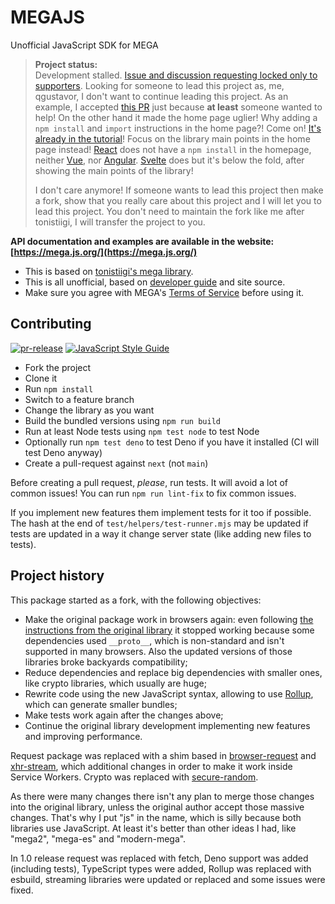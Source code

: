# MEGAJS

Unofficial JavaScript SDK for MEGA

> **Project status:**  
> Development stalled. [Issue and discussion requesting locked only to supporters](https://github.com/qgustavor/mega/discussions/138). Looking for someone to lead this project as, me, qgustavor, I don't want to continue leading this project. As an example, I accepted [this PR](https://github.com/qgustavor/megajs-docs/pull/6) just because **at least** someone wanted to help! On the other hand it made the home page uglier! Why adding a `npm install` and `import` instructions in the home page?! Come on! [It's already in the tutorial](https://mega.js.org/docs/1.0/tutorial/install)! Focus on the library main points in the home page instead! [React](https://react.dev/) does not have a `npm install` in the homepage, neither [Vue](https://vuejs.org/), nor [Angular](https://angularjs.org/). [Svelte](https://svelte.dev/) does but it's below the fold, after showing the main points of the library!  
>  
> I don't care anymore! If someone wants to lead this project then make a fork, show that you really care about this project and I will let you to lead this project. You don't need to maintain the fork like me after tonistiigi, I will transfer the project to you.

**API documentation and examples are available in the website: [https://mega.js.org/](https://mega.js.org/)**

* This is based on [tonistiigi's mega library](https://github.com/tonistiigi/mega).
* This is all unofficial, based on [developer guide](https://mega.nz/#developers) and site source.
* Make sure you agree with MEGA's [Terms of Service](https://mega.nz/#terms) before using it.

## Contributing

[![pr-release](https://img.shields.io/badge/-pr--release-blueviolet)](https://pr-release.org/) [![JavaScript Style Guide](https://img.shields.io/badge/code_style-standard-brightgreen.svg)](https://standardjs.com/)

- Fork the project
- Clone it
- Run `npm install`
- Switch to a feature branch
- Change the library as you want
- Build the bundled versions using `npm run build`
- Run at least Node tests using `npm test node` to test Node
- Optionally run `npm test deno` to test Deno if you have it installed (CI will test Deno anyway)
- Create a pull-request against `next` (not `main`)

Before creating a pull request, *please*, run tests. It will avoid a lot of common issues! You can run `npm run lint-fix` to fix common issues.

If you implement new features them implement tests for it too if possible. The hash at the end of `test/helpers/test-runner.mjs` may be updated if tests are updated in a way it change server state (like adding new files to tests).

## Project history

This package started as a fork, with the following objectives:

* Make the original package work in browsers again: even following [the instructions from the original library](https://github.com/tonistiigi/mega#browser-support) it stopped working because some dependencies used `__proto__`, which is non-standard and isn't supported in many browsers. Also the updated versions of those libraries broke backyards compatibility;
* Reduce dependencies and replace big dependencies with smaller ones, like crypto libraries, which usually are huge;
* Rewrite code using the new JavaScript syntax, allowing to use [Rollup](http://rollupjs.org/), which can generate smaller bundles;
* Make tests work again after the changes above;
* Continue the original library development implementing new features and improving performance.

Request package was replaced with a shim based in [browser-request](https://www.npmjs.com/package/browser-request) and [xhr-stream](https://www.npmjs.com/package/xhr-stream), which additional changes in order to make it work inside Service Workers. Crypto was replaced with [secure-random](https://www.npmjs.com/package/secure-random).

As there were many changes there isn't any plan to merge those changes into the original library, unless the original author accept those massive changes. That's why I put "js" in the name, which is silly because both libraries use JavaScript. At least it's better than other ideas I had, like "mega2", "mega-es" and "modern-mega".

In 1.0 release request was replaced with fetch, Deno support was added (including tests), TypeScript types were added, Rollup was replaced with esbuild, streaming libraries were updated or replaced and some issues were fixed.
